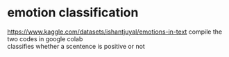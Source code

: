 # emotion classification

https://www.kaggle.com/datasets/ishantjuyal/emotions-in-text
compile the two codes in google colab\
classifies whether a scentence is positive or not
